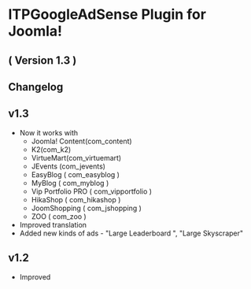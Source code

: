 ITPGoogleAdSense Plugin for Joomla!
==========================
( Version 1.3 )
--------------------------

Changelog
---------

v1.3
----
* Now it works with 
    * Joomla! Content(com_content)
    * K2(com_k2)
    * VirtueMart(com_virtuemart)
    * JEvents (com_jevents)
    * EasyBlog ( com_easyblog )
    * MyBlog ( com_myblog )
    * Vip Portfolio PRO ( com_vipportfolio )
    * HikaShop ( com_hikashop )
    * JoomShopping ( com_jshopping )
    * ZOO ( com_zoo )
* Improved translation
* Added new kinds of ads - "Large Leaderboard ", "Large Skyscraper" 

v1.2
----
* Improved 